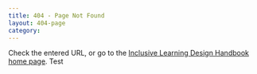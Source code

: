 ```yaml
---
title: 404 - Page Not Found
layout: 404-page
category:
---
```


Check the entered URL, or go to the [Inclusive Learning Design Handbook home page](/).
Test
